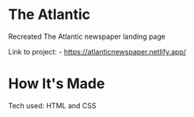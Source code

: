 # The Atlantic
Recreated The Atlantic newspaper landing page

Link to project: - https://atlanticnewspaper.netlify.app/

# How It's Made
Tech used: HTML and CSS